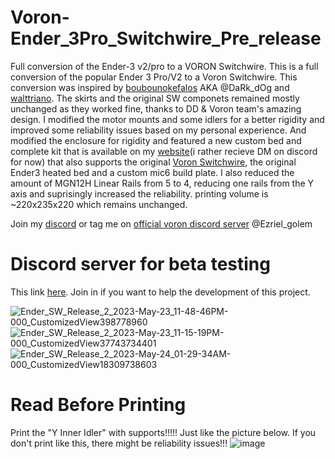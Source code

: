 
# Voron-Ender_3Pro_Switchwire_Pre_release
Full conversion of the Ender-3 v2/pro to a VORON Switchwire.
This is a full conversion of the popular Ender 3 Pro/V2 to a Voron Switchwire. This conversion was inspired by [boubounokefalos](https://github.com/boubounokefalos/Ender_SW) AKA @DaRk_dOg and [walttriano](https://github.com/walttriano/Ender_3Pro_Switchwire). 
The skirts and the original SW componets remained mostly unchanged as they worked fine, thanks to DD & Voron team's amazing design. I modified the motor mounts and some idlers for a better rigidity and improved some reliability issues based on my personal experience. And modified the enclosure for rigidity and featured a new custom bed and complete kit that is available on my [website](https://www.golemdesignhk.com/shop-1)(i rather recieve DM on discord for now) that also supports the original [Voron Switchwire](https://github.com/VoronDesign/Voron-Switchwire), the original Ender3 heated bed and a custom mic6 build plate. I also reduced the amount of MGN12H Linear Rails from 5 to 4, reducing one rails from the Y axis and suprisingly increased the reliability. printing volume is ~220x235x220 which remains unchanged.

Join my [discord](https://discord.gg/TyYWKHd9a2) or tag me on [official voron discord server](https://discord.gg/voron) @Ezriel_golem

# Discord server for beta testing
This link [here](https://discord.gg/TyYWKHd9a2).
Join in if you want to help the development of this project.

![Ender_SW_Release_2_2023-May-23_11-48-46PM-000_CustomizedView398778960](https://github.com/EzrielDreamurr/Voron-Ender_3Pro_Switchwire/assets/75924120/94fe5875-9a2b-4b98-9586-bce294377e36)
![Ender_SW_Release_2_2023-May-23_11-15-19PM-000_CustomizedView37743734401](https://github.com/EzrielDreamurr/Voron-Ender_3Pro_Switchwire/assets/75924120/0f20377a-2a6a-4b98-aba4-e537627d287d)
![Ender_SW_Release_2_2023-May-24_01-29-34AM-000_CustomizedView18309738603](https://github.com/EzrielDreamurr/Voron-Ender_3Pro_Switchwire/assets/75924120/762e0e61-bb6e-4bc0-b909-47bcbaa1008c)

# Read Before Printing
Print the "Y Inner Idler" with supports!!!!! Just like the picture below. If you don't print like this, there might be reliability issues!!!
![image](https://github.com/EzrielDreamurr/Voron-Ender_3Pro_Switchwire/assets/75924120/6f90bbfc-622f-4bdb-804a-e29593284868)

